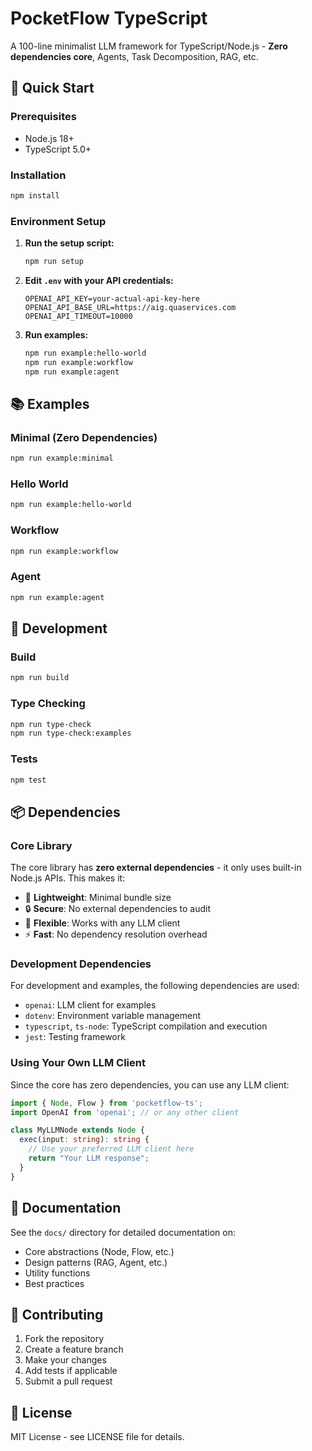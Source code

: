 # PocketFlow TypeScript

A 100-line minimalist LLM framework for TypeScript/Node.js - **Zero dependencies core**, Agents, Task Decomposition, RAG, etc.

## 🚀 Quick Start

### Prerequisites
- Node.js 18+
- TypeScript 5.0+

### Installation
```bash
npm install
```

### Environment Setup

1. **Run the setup script:**
   ```bash
   npm run setup
   ```

2. **Edit `.env` with your API credentials:**
   ```env
   OPENAI_API_KEY=your-actual-api-key-here
   OPENAI_API_BASE_URL=https://aig.quaservices.com
   OPENAI_API_TIMEOUT=10000
   ```

3. **Run examples:**
   ```bash
   npm run example:hello-world
   npm run example:workflow
   npm run example:agent
   ```

## 📚 Examples

### Minimal (Zero Dependencies)
```bash
npm run example:minimal
```

### Hello World
```bash
npm run example:hello-world
```

### Workflow
```bash
npm run example:workflow
```

### Agent
```bash
npm run example:agent
```

## 🔧 Development

### Build
```bash
npm run build
```

### Type Checking
```bash
npm run type-check
npm run type-check:examples
```

### Tests
```bash
npm test
```

## 📦 Dependencies

### Core Library
The core library has **zero external dependencies** - it only uses built-in Node.js APIs. This makes it:
- 🚀 **Lightweight**: Minimal bundle size
- 🔒 **Secure**: No external dependencies to audit
- 🎯 **Flexible**: Works with any LLM client
- ⚡ **Fast**: No dependency resolution overhead

### Development Dependencies
For development and examples, the following dependencies are used:
- `openai`: LLM client for examples
- `dotenv`: Environment variable management
- `typescript`, `ts-node`: TypeScript compilation and execution
- `jest`: Testing framework

### Using Your Own LLM Client
Since the core has zero dependencies, you can use any LLM client:

```typescript
import { Node, Flow } from 'pocketflow-ts';
import OpenAI from 'openai'; // or any other client

class MyLLMNode extends Node {
  exec(input: string): string {
    // Use your preferred LLM client here
    return "Your LLM response";
  }
}
```

## 📖 Documentation

See the `docs/` directory for detailed documentation on:
- Core abstractions (Node, Flow, etc.)
- Design patterns (RAG, Agent, etc.)
- Utility functions
- Best practices

## 🤝 Contributing

1. Fork the repository
2. Create a feature branch
3. Make your changes
4. Add tests if applicable
5. Submit a pull request

## 📄 License

MIT License - see LICENSE file for details.


